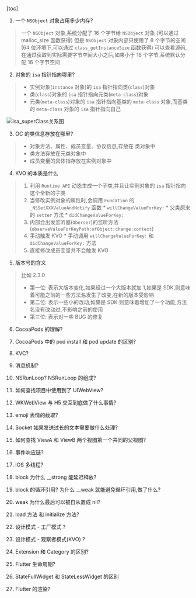 [toc]

1. 一个 `NSObject` 对象占用多少内存?

> 一个 `NSObject` 对象,系统分配了 16 个字节给 `NSObject` 对象 (可以通过 malloc_size 函数获得)
> 但是 `NSObject` 对象内部只使用了 8 个字节的空间(64 位环境下,可以通过 `class_getInstanceSize` 函数获得)
> 可以查看源码,在通过获取到实际需要字节空间大小之后,如果小于 16 个字节,系统默认分配 16 个字节空间

2. 对象的 `isa` 指针指向哪里?

> * 实例对象(`instance` 对象)的 `isa` 指针指向类(`class`)对象
> * 类(`class`)对象的 `isa` 指针指向元类(`meta-class`)对象
> * 元类(`meta-class`)对象的 `isa` 指针指向基类的 `meta-class` 对象,而基类的 `meta-class` 对象的 `isa` 指针指向自己

![isa_superClass关系图](https://raw.githubusercontent.com/guoguangtao/VSCodePicGoImages/master/isa_superClass%E5%85%B3%E7%B3%BB%E5%9B%BE.png)

3. OC 的类信息存放在哪里?

> * 对象方法、属性、成员变量、协议信息,存放在 类对象中
> * 类方法存放在元类对象中
> * 成员变量的具体指存放在实例对象中

4. KVO 的本质是什么

> 1. 利用 `Runtime API` 动态生成一个子类,并且让实例对象的 `isa` 指针指向这个全新的子类
> 2. 当修改实例对象的属性时,会调用 `Fundation` 的 `_NSSetXXXValueAndNotify` 函数
    * `willChangeValueForKey:`
    * 父类原来的 `setter` 方法
    * `didChangeValueForKey:`
> 3. 内部会出发监听器(`Oberser`)的监听方法 (`observeValueForKeyPath:ofObject:change:context`)
> 4. 手动触发 KVO 
    * 手动调用 `willChangeValueForKey:` 和 `didChangeValueForKey:` 方法
> 5. 直接修改成员变量并不会触发 KVO 

5. 版本号的含义

> 比如 2.3.0
> * 第一位: 表示大版本变化,如果经过一个大版本就加 1,如果是 SDK,则意味着可能之前的一些方法名发生了改变,在新的版本受影响
> * 第二位: 表示一些小的改动,如果是 SDK 则意味着增加了一个功能,方法名没有改动过,不影响之前的使用
> * 第三位: 表示对一些 BUG 的修复

6. CocoaPods 的理解?

7. CocoaPods 中的 pod install 和 pod update 的区别?

8. KVC?

9. 消息机制?

10. NSRunLoop? NSRunLoop 的组成?

11. 如何查找项目中使用到了 UIWebView?

12. WKWebView 与 H5 交互到底做了什么事情?

13. emoji 表情的截取?

14. Socket 如果发送过长的文本需要做什么处理?

15. 如何查找 ViewA 和 ViewB 两个视图第一个共同的父视图?

16. 事件响应链?

17. iOS 多线程?

18. block 为什么 __strong 能延迟释放?

19. block 的循环引用? 为什么 __weak 就能避免循环引用,做了什么?

20. weak 为什么最后可以被自从置成 nil?

21. load 方法 和 initialize 方法?

22. 设计模式 - 工厂模式 ?

23. 设计模式 - 观察者模式(KVO) ?

24. Extension 和 Category 的区别?

25. Flutter 生命周期?

26. StateFullWidget 和 StateLessWidget 的区别 

27. Flutter 的渲染?